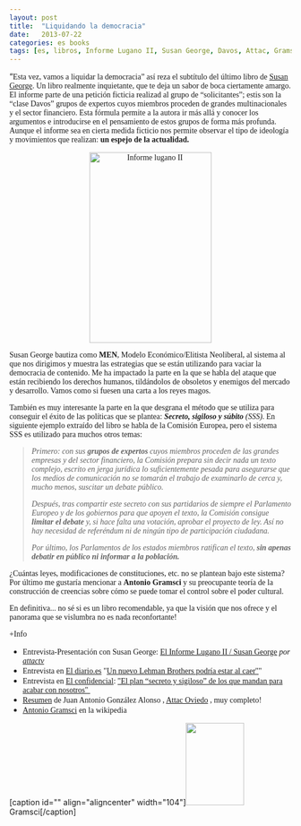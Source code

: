 ```yaml
---
layout: post
title:  "Liquidando la democracia"
date:   2013-07-22
categories: es books
tags: [es, libros, Informe Lugano II, Susan George, Davos, Attac, Gramsci]
---
```

<p style="text-align:left;">“<span style="font-family:'Ubuntu Light';">Esta vez, vamos a liquidar la democracia” así reza el subtítulo del último libro de <a title="Susan George" href="http://es.wikipedia.org/wiki/Susan_George" target="_blank">Susan George</a>. Un libro realmente inquietante, que te deja un sabor de boca ciertamente amargo.<br>
</span><span style="font-family:'Ubuntu Light';">El informe parte de una petición ficticia realizad al grupo de “solicitantes”; estis son la “clase Davos” grupos de expertos cuyos miembros proceden de grandes multinacionales y el sector financiero. Esta fórmula permite a la autora ir más allá y conocer&nbsp;los argumentos e introducirse en el pensamiento de estos grupos de forma más profunda. Aunque el informe sea en cierta medida ficticio nos permite observar el tipo de ideología y movimientos que realizan:<strong> un espejo de la actualidad.</strong></span></p>
<p style="text-align:center;"><span style="font-family:'Ubuntu Light';"><a href="http://www.tni.org/es/users/susan-george"><img class="aligncenter  wp-image-1234" src="http://izaroblog.files.wordpress.com/2013/07/informe-lugano-ii.jpg?w=519" alt="Informe lugano II" width="218" height="340"></a></span><!--more--></p>
<p><span style="font-family:'Ubuntu Light';">Susan George bautiza como <b>MEN</b>, Modelo Económico/Elitista Neoliberal, al sistema al que nos dirigimos y muestra las estrategias que se están utilizando para vaciar la democracia de contenido. Me ha impactado la parte en la que se habla del ataque que están recibiendo los derechos humanos, tildándolos de obsoletos y enemigos del mercado y desarrollo. Vamos como si fuesen una carta a los reyes magos.</span></p>
<p><span style="font-family:'Ubuntu Light';">También es muy interesante la parte en la que desgrana el método que se utiliza para conseguir el éxito de las políticas que se plantea: <i><strong>Secreto, sigiloso y súbito</strong> </i><i>(SSS)</i>. En siguiente ejemplo extraído del libro&nbsp;se habla de la Comisión Europea, pero el sistema SSS es utilizado para muchos otros temas:</span></p>
<blockquote><p><span style="font-family:'Ubuntu Light';"><i>Primero: con sus <strong>grupos de expertos</strong> cuyos miembros proceden de las grandes empresas y del sector financiero, la Comisión prepara sin decir nada un texto complejo, escrito en jerga jurídica lo suficientemente pesada para asegurarse que los medios de comunicación no se tomarán el trabajo de examinarlo de cerca y, mucho menos, suscitar un debate público.</i></span></p>
<p><span style="font-family:'Ubuntu Light';"><i>Después, tras compartir este secreto con sus partidarios de siempre el Parlamento Europeo y de los gobiernos para que apoyen el texto, la Comisión consigue <strong>limitar el debate</strong> y, si hace falta una votación, aprobar el proyecto de ley. Así no hay necesidad de referéndum ni de ningún tipo de participación ciudadana.</i></span></p>
<p><span style="font-family:'Ubuntu Light';"><i>Por último, los Parlamentos de los estados miembros ratifican el texto, <strong>sin apenas debatir en público ni informar a la población.</strong></i></span></p></blockquote>
<p><span style="font-family:'Ubuntu Light';">¿Cuántas leyes, modificaciones de constituciones, etc. no se plantean bajo este sistema?<br>
</span><span style="font-family:'Ubuntu Light';">Por último me gustaría mencionar a <strong>Antonio Gramsci</strong> y su preocupante teoría de la construcción de creencias sobre cómo se puede tomar el control sobre el poder cultural.</span></p>
<p><span style="font-family:'Ubuntu Light';">En definitiva... no sé si es un libro recomendable, ya que la visión que nos ofrece y el panorama que se vislumbra no es nada reconfortante!</span></p>
<p><span style="font-family:'Ubuntu Light';">+Info</span></p>
<ul>
<li><span style="font-family:'Ubuntu Light';">Entrevista-Presentación con Susan George:&nbsp;<a href="http://www.dailymotion.com/video/xze1xa_el-informe-lugano-ii-susan-george_news" target="_blank">El Informe Lugano II / Susan George</a> <i>por <a href="http://www.dailymotion.com/attactv" target="_blank">attactv</a></i></span></li>
<li><span style="font-family:'Ubuntu Light';">Entrevista en </span><a title="ElDiario" href="http://www.eldiario.es/" target="_blank"><span style="font-family:'Ubuntu Light';">El diario.</span></a><span style="font-family:'Ubuntu Light';"><a title="ElDiario" href="http://www.eldiario.es/" target="_blank">es</a> "<a title="Lehman" href="http://www.eldiario.es/politica/Susan-George-Lehman-Brothers-podria_0_106390041.html" target="_blank">Un nuevo Lehman Brothers podría estar al caer"</a>"</span></li>
<li><span style="font-family:'Ubuntu Light';">Entrevista en </span><span style="font-family:'Ubuntu Light';"><a title="El Confidencial" href="http://www.elconfidencial.com/" target="_blank">El confidencial</a>: <a title="Etrevista confidencial" href="http://www.elconfidencial.com/alma-corazon-vida/2013/02/28/el-plan-ldquosecreto-y-sigilosordquo-de-los-que-mandan-para-acabar-con-nosotros-115843/" target="_blank">"El plan “secreto y sigiloso” de los que mandan para acabar con nosotros"&nbsp;</a></span></li>
<li><span style="font-family:'Ubuntu Light';"><a title="Resumen" href="http://attacoviedo.wordpress.com/2013/05/07/informe-lugano-ii/" target="_blank">Resumen</a> de Juan Antonio González Alonso , <a title="Attacoviedo" href="http://attacoviedo.wordpress.com/" target="_blank">Attac Oviedo</a> , muy completo!</span></li>
<li><span style="font-family:'Ubuntu Light';"><a title="Gramsci" href="http://es.wikipedia.org/wiki/Antonio_Gramsci" target="_blank">Antonio Gramsci</a>&nbsp;en la wikipedia</span></li>
</ul>
<p>[caption id="" align="aligncenter" width="104"]<a href="http://es.wikipedia.org/wiki/Antonio_Gramsci"><img src="http://upload.wikimedia.org/wikipedia/commons/e/e6/Gramsci.png" alt="" width="104" height="147"></a> Gramsci[/caption]</p>
